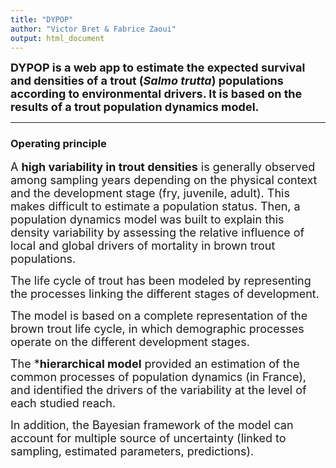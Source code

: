 ```yaml
---
title: "DYPOP"
author: "Victor Bret & Fabrice Zaoui"
output: html_document
---
```


<font size="4">**DYPOP is a web app to estimate the expected survival and densities of a trout (_Salmo trutta_) populations according to environmental drivers. It is based on the results of a trout population dynamics model.**</font>

* * *

### **Operating principle**


<font size="4">A **high variability in trout densities** is generally observed among sampling years depending on the physical context and the development stage (fry, juvenile, adult). This makes difficult to estimate a population status. Then, a population dynamics model was built to explain this density variability by assessing the relative influence of local and global drivers of mortality in brown trout populations.</font>


<font size="4">The life cycle of trout has been modeled by representing the processes linking the different stages of development.</font>

<font size="4">The model is based on a complete representation of the brown trout life cycle, in which demographic processes operate on the different development stages.</font>

<font size="4">The ***hierarchical model** provided an estimation of the common processes of population dynamics (in France), and identified the drivers  of the variability at the level of each studied reach.</font>


<font size="4">In addition, the Bayesian framework of the model can account for multiple source of uncertainty (linked to sampling, estimated parameters, predictions).</font>
